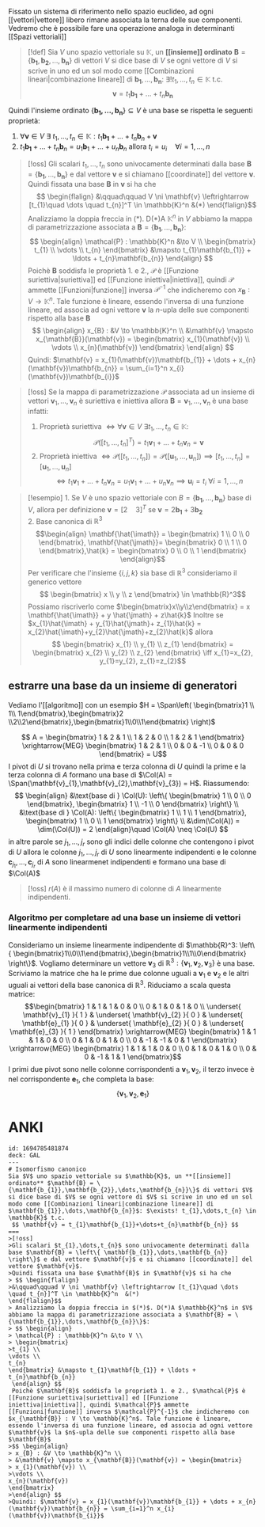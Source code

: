 Fissato un sistema di riferimento nello spazio euclideo, ad ogni [[vettori|vettore]] libero rimane associata la terna delle sue componenti. Vedremo che è possibile fare una operazione analoga in determinanti [[Spazi vettoriali]]

>[!def]
>Sia $V$ uno spazio vettoriale su $\mathbb{K}$, un **[[insieme]] ordinato** $\mathbf{B} = \{\mathbf{b_{1}},\mathbf{b_{2}},\dots,\mathbf{b_{n}}\}$ di vettori $V$ si dice base di $V$ se ogni vettore di $V$ si scrive in uno ed un sol modo come [[Combinazioni lineari|combinazione lineare]] di $\mathbf{b_{1}},\dots,\mathbf{b_{n}}$: $\exists! t_{1},\dots,t_{n} \in \mathbb{K}$ t.c.
> $$ \mathbf{v} = t_{1}\mathbf{b_{1}}+\dots+t_{n}\mathbf{b_{n}} $$


Quindi l'insieme ordinato $\{\mathbf{b_{1},\dots,\mathbf{b_{n}}}\} \subseteq V$ è una base se rispetta le seguenti proprietà:
1. $\forall \mathbf{v} \in V\ \exists\ t_{1},\dots,t_{n} \in \mathbb{K} : t_{1}\mathbf{b_{1}}+\dots+t_{n}\mathbf{b}_{n} + \mathbf{v}$ 
2. $t_{1}\mathbf{b_{1}}+\dots+t_{n}\mathbf{b}_{n}=u_{1}\mathbf{b}_{1}+\dots+u_{n}\mathbf{b}_{n}$ allora $t_{i}=u_{i} \quad \forall i =1,\dots,n$

>[!oss]
>Gli scalari $t_{1},\dots,t_{n}$ sono univocamente determinati dalla base $\mathbf{B} = \left\{ \mathbf{b_{1}},\dots,\mathbf{b_{n}} \right\}$ e dal vettore $\mathbf{v}$ e si chiamano [[coordinate]] del vettore $\mathbf{v}$.
>Quindi fissata una base $\mathbf{B}$ in $\mathbf{v}$ si ha che
> $$ \begin{flalign}
>&\qquad\qquad V \ni \mathbf{v} \leftrightarrow [t_{1}\quad \dots \quad t_{n}]^T \in \mathbb{K}^n  &(*)
\end{flalign}$$
> Analizziamo la doppia freccia in $(*)$. D(*)A $\mathbb{K}^n$ in $V$ abbiamo la mappa di parametrizzazione associata a $\mathbf{B} = \{\mathbf{b_{1}},\dots,\mathbf{b_{n}}\}$:
> $$ \begin{align}
> \mathcal{P} : \mathbb{K}^n &\to V \\
> \begin{bmatrix}
>t_{1} \\
\vdots \\
t_{n}
\end{bmatrix} &\mapsto t_{1}\mathbf{b_{1}} + \ldots + t_{n}\mathbf{b_{n}}
 \end{align} $$
 Poichè $\mathbf{B}$ soddisfa le proprietà 1. e 2., $\mathcal{P}$ è [[Funzione suriettiva|suriettiva]] ed [[Funzione iniettiva|iniettiva]], quindi $\mathcal{P}$ ammette [[Funzioni|funzione]] inversa $\mathcal{P}^{-1}$ che indicheremo con $x_{\mathbf{B}} : V \to \mathbb{K}^n$. Tale funzione è lineare, essendo l'inversa di una funzione lineare, ed associa ad ogni vettore $\mathbf{v}$ la $n$-upla delle sue componenti rispetto alla base $\mathbf{B}$
>$$ \begin{align}
> x_{B} : &V \to \mathbb{K}^n \\
> &\mathbf{v} \mapsto x_{\mathbf{B}}(\mathbf{v}) = \begin{bmatrix}
> x_{1}(\mathbf{v}) \\
>\vdots \\
x_{n}(\mathbf{v})
\end{bmatrix}
>\end{align} $$
>Quindi: $\mathbf{v} = x_{1}(\mathbf{v})\mathbf{b_{1}} + \dots + x_{n}(\mathbf{v})\mathbf{b_{n}} = \sum_{i=1}^n x_{i}(\mathbf{v})\mathbf{b_{i}}$

>[!oss]
>Se la mappa di parametrizzazione $\mathcal{P}$ associata ad un insieme di vettori ${\mathbf{v}_{1},\dots,\mathbf{v}_{n}}$ è suriettiva e iniettiva allora $\mathbf{B} = {\mathbf{v}_{1},\dots,\mathbf{v}_{n}}$ è una base infatti:
>1. Proprietà suriettiva $\iff \forall \mathbf{v} \in V\ \exists t_{1},\dots,t_{n} \in \mathbb{K} :$
> $$ \mathcal{P}([t_{1},\dots,t_{n}]^T)= t_{1}\mathbf{v}_{1}+\dots+t_{n}\mathbf{v}_{n} = \mathbf{v}$$
> 2. Proprietà iniettiva $\iff \mathcal{P}([t_{1},\dots,t_{n}]) = \mathcal{P}([\mathbf{u}_{1},\dots,\mathbf{u}_{n}]) \implies [t_{1},\dots,t_{n}] = [\mathbf{u}_{1},\dots,\mathbf{u}_{n}]$
>  $$ \iff t_{1}\mathbf{v}_{1} + \dots + t_{n}\mathbf{v}_{n} = u_{1}\mathbf{v}_{1} + \dots + u_{n}\mathbf{v}_{n} \implies \mathbf{u}_{i} = t_{i}\ \forall i = 1,\dots,n $$



>[!esempio]
>1.
>Se $V$ è uno spazio vettoriale con $B = \{\mathbf{b_{1}},\dots,\mathbf{b_{n}}\}$ base di $V$, allora per definizione $\mathbf{v} = [2\quad 3]^T$  se $\mathbf{v} = 2\mathbf{b_{1}}+3\mathbf{b_{2}}$  
>2. Base canonica di $\mathbb{R}^3$
> $$\begin{align}
>\mathbf{\hat{\imath}} = \begin{bmatrix}
> 1 \\
>0 \\
>0
>\end{bmatrix}, \mathbf{\hat{\jmath}}= \begin{bmatrix}
0 \\
1 \\
0
\end{bmatrix},\hat{k} = \begin{bmatrix}
0 \\
0 \\
1
\end{bmatrix}
>\end{align}$$
>Per verificare che l'insieme $\left\{ i,j,k \right\}$ sia base di $\mathbb{R}^3$ consideriamo il generico vettore 
> $$ \begin{bmatrix}
x \\
y \\
z
\end{bmatrix} \in \mathbb{R}^3$$
Possiamo riscriverlo come $\begin{bmatrix}x\\y\\z\end{bmatrix} = x \mathbf{\hat{\imath}} + y \hat{\jmath} + z\hat{k}$
Inoltre se $x_{1}\hat{\imath} + y_{1}\hat{\jmath}+ z_{1}\hat{k} = x_{2}\hat{\imath}+y_{2}\hat{\jmath}+z_{2}\hat{k}$ allora
>$$ \begin{bmatrix}
>x_{1} \\
>y_{1} \\
>z_{1}
>\end{bmatrix} = 
>\begin{bmatrix}
>x_{2} \\
>y_{2} \\
>z_{2}
>\end{bmatrix} \iff x_{1}=x_{2}, y_{1}=y_{2}, z_{1}=z_{2}$$


## estrarre una base da un insieme di generatori
Vediamo l'[[algoritmo]] con un esempio
$H = \Span\left( \begin{bmatrix}1 \\ 1\\ 1\end{bmatrix},\begin{bmatrix}2 \\2\\2\end{bmatrix},\begin{bmatrix}1\\0\\1\end{bmatrix} \right)$

$$ A = \begin{bmatrix}
1 & 2 & 1 \\
1 & 2 & 0 \\
1 & 2 & 1
\end{bmatrix} \xrightarrow{MEG} 
\begin{bmatrix}
1 & 2 & 1 \\
0 & 0 & -1  \\
0 & 0 & 0
\end{bmatrix} = U$$
I pivot di $U$ si trovano nella prima e terza colonna di $U$ quindi la prime e la terza colonna di $A$ formano una base di $\Col(A) = \Span(\mathbf{v}_{1},\mathbf{v}_{2},\mathbf{v}_{3}) = H$. Riassumendo:
$$ \begin{align} 
 &\text{base di } \Col(U): \left\{ \begin{bmatrix}
1 \\
0 \\
0
\end{bmatrix}, \begin{bmatrix}
1 \\
-1 \\
0
\end{bmatrix} \right\} \\
&\text{base di } \Col(A): \left\{ \begin{bmatrix}
1 \\
1 \\
1
\end{bmatrix}, \begin{bmatrix}
1 \\
0 \\
1
\end{bmatrix} \right\}  \\
&\dim(\Col(A)) = \dim(\Col(U)) = 2
\end{align}\quad \Col(A) \neq \Col(U)
$$
in altre parole se $j_{1},\dots,j_{r}$ sono gli indici delle colonne che contengono i pivot di $U$ allora le colonne $j_{1},\dots,j_{r}$ di $U$ sono linearmente indipendenti e le colonne $\mathbf{c}_{j_{1}},\dots,\mathbf{c}_{j_{r}}$ di $A$ sono linearmenet indipendenti e formano una base di $\Col(A)$


>[!oss]
>$r(A)$ è il massimo numero di colonne di $A$ linearmente indipendenti.


### Algoritmo per completare ad una base un insieme di vettori linearmente indipendenti
Consideriamo un insieme linearmente indipendente di $\mathbb{R}^3: \left\{ \begin{bmatrix}1\\0\\1\end{bmatrix},\begin{bmatrix}1\\1\\0\end{bmatrix} \right\}$. 
Vogliamo determinare un vettore $\mathbf{v}_{3}$ di $\mathbb{R}^3: \left\{ \mathbf{v}_{1},\mathbf{v}_{2},\mathbf{v}_{3} \right\}$ è una base. Scriviamo la matrice che ha le prime due colonne uguali a $\mathbf{v}_{1}$ e $\mathbf{v}_{2}$ e le altri uguali ai vettori della base canonica di $\mathbb{R}^3$. Riduciamo a scala questa matrice:
$$\begin{bmatrix}
1 & 1 & 1 & 0 & 0 \\
0 & 1 & 0 & 1 & 0 \\
\underset{ \mathbf{v}_{1} }{ 1 } & \underset{ \mathbf{v}_{2} }{ 0 } & \underset{ \mathbf{e}_{1}  }{ 0 } & \underset{ \mathbf{e}_{2} }{ 0 } & \underset{ \mathbf{e}_{3} }{ 1 }
\end{bmatrix} \xrightarrow{MEG} \begin{bmatrix}
1 & 1 & 1 & 0 & 0  \\
0 & 1 & 0 & 1 & 0 \\
0 & -1 & -1 & 0 & 1
\end{bmatrix} \xrightarrow{MEG} \begin{bmatrix}
1 & 1 & 1 & 0 & 0 \\
0 & 1 & 0 & 1 & 0 \\
0 & 0 & -1 & 1 & 1
\end{bmatrix}$$
I primi due pivot sono nelle colonne corrispondenti a $\mathbf{v}_{1},\mathbf{v}_{2}$, il terzo invece è nel corrispondente $\mathbf{e}_{1}$, che completa la base:
$$ \left\{ \mathbf{v}_{1},\mathbf{v}_{2},\mathbf{e}_{1} \right\} $$
# ANKI

```anki
id: 1694785481874
deck: GAL
---
# Isomorfismo canonico
Sia $V$ uno spazio vettoriale su $\mathbb{K}$, un **[[insieme]] ordinato** $\mathbf{B} = \{\mathbf{b_{1}},\mathbf{b_{2}},\dots,\mathbf{b_{n}}\}$ di vettori $V$ si dice base di $V$ se ogni vettore di $V$ si scrive in uno ed un sol modo come [[Combinazioni lineari|combinazione lineare]] di $\mathbf{b_{1}},\dots,\mathbf{b_{n}}$: $\exists! t_{1},\dots,t_{n} \in \mathbb{K}$ t.c.
 $$ \mathbf{v} = t_{1}\mathbf{b_{1}}+\dots+t_{n}\mathbf{b_{n}} $$
===
>[!oss]
>Gli scalari $t_{1},\dots,t_{n}$ sono univocamente determinati dalla base $\mathbf{B} = \left\{ \mathbf{b_{1}},\dots,\mathbf{b_{n}} \right\}$ e dal vettore $\mathbf{v}$ e si chiamano [[coordinate]] del vettore $\mathbf{v}$.
>Quindi fissata una base $\mathbf{B}$ in $\mathbf{v}$ si ha che
> $$ \begin{flalign}
>&\qquad\qquad V \ni \mathbf{v} \leftrightarrow [t_{1}\quad \dots \quad t_{n}]^T \in \mathbb{K}^n  &(*)
\end{flalign}$$
> Analizziamo la doppia freccia in $(*)$. D(*)A $\mathbb{K}^n$ in $V$ abbiamo la mappa di parametrizzazione associata a $\mathbf{B} = \{\mathbf{b_{1}},\dots,\mathbf{b_{n}}\}$:
> $$ \begin{align}
> \mathcal{P} : \mathbb{K}^n &\to V \\
> \begin{bmatrix}
>t_{1} \\
\vdots \\
t_{n}
\end{bmatrix} &\mapsto t_{1}\mathbf{b_{1}} + \ldots + t_{n}\mathbf{b_{n}}
 \end{align} $$
 Poichè $\mathbf{B}$ soddisfa le proprietà 1. e 2., $\mathcal{P}$ è [[Funzione suriettiva|suriettiva]] ed [[Funzione iniettiva|iniettiva]], quindi $\mathcal{P}$ ammette [[Funzioni|funzione]] inversa $\mathcal{P}^{-1}$ che indicheremo con $x_{\mathbf{B}} : V \to \mathbb{K}^n$. Tale funzione è lineare, essendo l'inversa di una funzione lineare, ed associa ad ogni vettore $\mathbf{v}$ la $n$-upla delle sue componenti rispetto alla base $\mathbf{B}$
>$$ \begin{align}
> x_{B} : &V \to \mathbb{K}^n \\
> &\mathbf{v} \mapsto x_{\mathbf{B}}(\mathbf{v}) = \begin{bmatrix}
> x_{1}(\mathbf{v}) \\
>\vdots \\
x_{n}(\mathbf{v})
\end{bmatrix}
>\end{align} $$
>Quindi: $\mathbf{v} = x_{1}(\mathbf{v})\mathbf{b_{1}} + \dots + x_{n}(\mathbf{v})\mathbf{b_{n}} = \sum_{i=1}^n x_{i}(\mathbf{v})\mathbf{b_{i}}$
```
